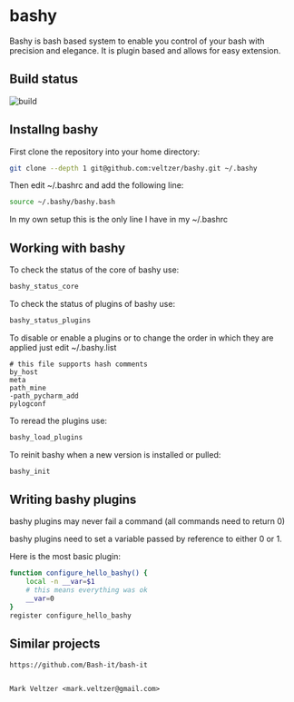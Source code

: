 # bashy

Bashy is bash based system to enable you control of your bash with precision and elegance.
It is plugin based and allows for easy extension.

## Build status

![build](https://github.com/veltzer/bashy/workflows/build/badge.svg)

## Installng bashy

First clone the repository into your home directory:

```bash
git clone --depth 1 git@github.com:veltzer/bashy.git ~/.bashy
```

Then edit ~/.bashrc and add the following line:

```bash
source ~/.bashy/bashy.bash
```

In my own setup this is the only line I have in my ~/.bashrc

## Working with bashy

To check the status of the core of bashy use:

```bash
bashy_status_core
```

To check the status of plugins of bashy use:

```bash
bashy_status_plugins
```

To disable or enable a plugins or to change the order in which
they are applied just edit ~/.bashy.list

```
# this file supports hash comments
by_host
meta
path_mine
-path_pycharm_add
pylogconf
```

To reread the plugins use:

```bash
bashy_load_plugins
```

To reinit bashy when a new version is installed or pulled:

```bash
bashy_init
```

## Writing bashy plugins

bashy plugins may never fail a command (all commands need to return 0)

bashy plugins need to set a variable passed by reference to either 0 or 1.

Here is the most basic plugin:

```bash
function configure_hello_bashy() {
	local -n __var=$1
	# this means everything was ok
	__var=0
}
register configure_hello_bashy
```

## Similar projects

	https://github.com/Bash-it/bash-it


	Mark Veltzer <mark.veltzer@gmail.com>
